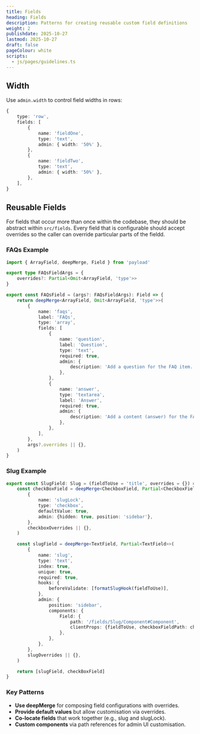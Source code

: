 ```yaml
---
title: Fields
heading: Fields
description: Patterns for creating reusable custom field definitions
weight: 2
publishdate: 2025-10-27
lastmod: 2025-10-27
draft: false
pageColour: white
scripts:
  - js/pages/guidelines.ts
---
```


## Width

Use `admin.width` to control field widths in rows:

```typescript
{
	type: 'row',
	fields: [
		{
			name: 'fieldOne',
			type: 'text',
			admin: { width: '50%' },
		},
		{
			name: 'fieldTwo',
			type: 'text',
			admin: { width: '50%' },
		},
	],
}
```

## Reusable Fields

For fields that occur more than once within the codebase, they should be abstract within `src/fields`. Every field that
is configurable should accept overrides so the caller can override particular parts of the fieldd.

### FAQs Example

```typescript
import { ArrayField, deepMerge, Field } from 'payload'

export type FAQsFieldArgs = {
	overrides?: Partial<Omit<ArrayField, 'type'>>
}

export const FAQsField = (args?: FAQsFieldArgs): Field => {
	return deepMerge<ArrayField, Omit<ArrayField, 'type'>>(
		{
			name: 'faqs',
			label: 'FAQs',
			type: 'array',
			fields: [
				{
					name: 'question',
					label: 'Question',
					type: 'text',
					required: true,
					admin: {
						description: 'Add a question for the FAQ item.',
					},
				},
				{
					name: 'answer',
					type: 'textarea',
					label: 'Answer',
					required: true,
					admin: {
						description: 'Add a content (answer) for the FAQ item.',
					},
				},
			],
		},
		args?.overrides || {},
	)
}
```

### Slug Example

```typescript
export const SlugField: Slug = (fieldToUse = 'title', overrides = {}) => {
	const checkBoxField = deepMerge<CheckboxField, Partial<CheckboxField>>(
		{
			name: 'slugLock',
			type: 'checkbox',
			defaultValue: true,
			admin: {hidden: true, position: 'sidebar'},
		},
		checkboxOverrides || {},
	)

	const slugField = deepMerge<TextField, Partial<TextField>>(
		{
			name: 'slug',
			type: 'text',
			index: true,
			unique: true,
			required: true,
			hooks: {
				beforeValidate: [formatSlugHook(fieldToUse)],
			},
			admin: {
				position: 'sidebar',
				components: {
					Field: {
						path: '/fields/Slug/Component#Component',
						clientProps: {fieldToUse, checkboxFieldPath: checkBoxField.name},
					},
				},
			},
		},
		slugOverrides || {},
	)

	return [slugField, checkBoxField]
}
```

### Key Patterns

- **Use deepMerge** for composing field configurations with overrides.
- **Provide default values** but allow customisation via overrides.
- **Co-locate fields** that work together (e.g., slug and slugLock).
- **Custom components** via path references for admin UI customisation.

